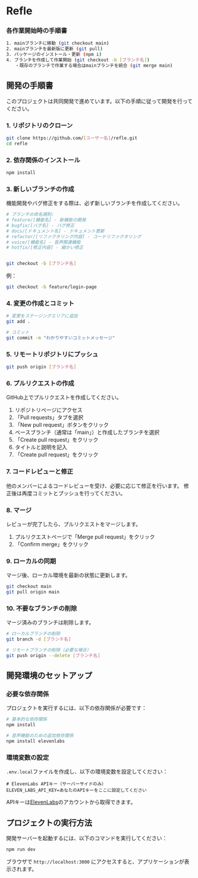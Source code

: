 # Refle

### 各作業開始時の手順書 
```bash
1. mainブランチに移動 (git checkout main)
2. mainブランチを最新版に更新 (git pull)
3. パッケージのインストール・更新 (npm i)
4. ブランチを作成して作業開始 (git checkout -b [ブランチ名])
　　・既存のブランチで作業する場合はmainブランチを統合 (git merge main)
```

## 開発の手順書

このプロジェクトは共同開発で進めています。以下の手順に従って開発を行ってください。

### 1. リポジトリのクローン

```bash
git clone https://github.com/[ユーザー名]/refle.git
cd refle
```

### 2. 依存関係のインストール

```bash
npm install
```

### 3. 新しいブランチの作成

機能開発やバグ修正をする際は、必ず新しいブランチを作成してください。

```bash
# ブランチの命名規則:
# feature/[機能名] - 新機能の開発
# bugfix/[バグ名] - バグ修正
# docs/[ドキュメント名] - ドキュメント更新
# refactor/[リファクタリング内容] - コードリファクタリング
# voice/[機能名] - 音声関連機能
# hotfix/[修正内容] - 細かい修正


git checkout -b [ブランチ名]
```

例：
```bash
git checkout -b feature/login-page
```

### 4. 変更の作成とコミット

```bash
# 変更をステージングエリアに追加
git add .

# コミット
git commit -m "わかりやすいコミットメッセージ"
```

### 5. リモートリポジトリにプッシュ

```bash
git push origin [ブランチ名]
```

### 6. プルリクエストの作成

GitHub上でプルリクエストを作成してください。
1. リポジトリページにアクセス
2. 「Pull requests」タブを選択
3. 「New pull request」ボタンをクリック
4. ベースブランチ（通常は「main」）と作成したブランチを選択
5. 「Create pull request」をクリック
6. タイトルと説明を記入
7. 「Create pull request」をクリック

### 7. コードレビューと修正

他のメンバーによるコードレビューを受け、必要に応じて修正を行います。
修正後は再度コミットとプッシュを行ってください。

### 8. マージ

レビューが完了したら、プルリクエストをマージします。
1. プルリクエストページで「Merge pull request」をクリック
2. 「Confirm merge」をクリック

### 9. ローカルの同期

マージ後、ローカル環境を最新の状態に更新します。

```bash
git checkout main
git pull origin main
```

### 10. 不要なブランチの削除

マージ済みのブランチは削除します。

```bash
# ローカルブランチの削除
git branch -d [ブランチ名]

# リモートブランチの削除（必要な場合）
git push origin --delete [ブランチ名]
```

## 開発環境のセットアップ

### 必要な依存関係

プロジェクトを実行するには、以下の依存関係が必要です：

```bash
# 基本的な依存関係
npm install

# 音声機能のための追加依存関係
npm install elevenlabs
```

### 環境変数の設定

`.env.local`ファイルを作成し、以下の環境変数を設定してください：

```
# ElevenLabs APIキー（サーバーサイドのみ）
ELEVEN_LABS_API_KEY=あなたのAPIキーをここに設定してください
```

APIキーは[ElevenLabs](https://elevenlabs.io/)のアカウントから取得できます。

## プロジェクトの実行方法

開発サーバーを起動するには、以下のコマンドを実行してください：

```bash
npm run dev
```

ブラウザで `http://localhost:3000` にアクセスすると、アプリケーションが表示されます。
